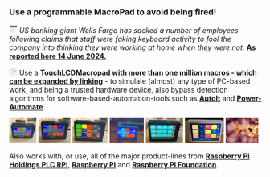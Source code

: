 ### Use a programmable MacroPad to avoid being fired!

<img src="images/Fired.png" width="16" height="16"/> *US banking giant Wells Fargo has sacked a number of employees following claims that staff were faking keyboard activity to fool the company into thinking they were working at home when they were not.*
[**As reported here 14 June 2024.**](https://www.bbc.com/news/articles/cjll01220yeo)

<img src="1million-macros.jpg" width="16" height="16"/> Use a [**TouchLCDMacropad with more than one million macros - which can be expanded by linking**](https://github.com/TobiasVanDyk/Pico-MCU-from-Raspberry-Pi/tree/main/TouchMacroPadPico) - to simulate (almost) any type of PC-based work, and being a trusted hardware device, also bypass detection algorithms for software-based-automation-tools such as [**AutoIt**](https://www.autoitscript.com/site/) and [**Power-Automate**](https://www.microsoft.com/en-us/power-platform/products/power-automate).

<p align="left">
<img src="images/labels1a.jpg" height="50" />
<img src="images/pad01.jpg" height="50" />
<img src="images/pad04.jpg" height="50" />
<img src="images/pad05.jpg" height="50" />
<img src="images/nKeys106.jpg" height="50" />
<img src="images/TypeC3.png" height="50" />
<img src="images/macro.gif" height="50" />
</p>

Also works with, or use, all of the major product-lines from [**Raspberry Pi Holdings PLC RPI**](https://www.londonstockexchange.com/stock/RPI/raspberry-pi-holdings-plc/company-page), [**Raspberry Pi**](https://www.raspberrypi.com/) and [**Raspberry Pi Foundation**](https://www.raspberrypi.org/).


